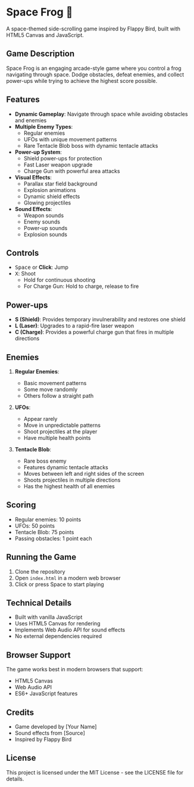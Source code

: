 # Space Frog 🐸

A space-themed side-scrolling game inspired by Flappy Bird, built with HTML5 Canvas and JavaScript.

## Game Description

Space Frog is an engaging arcade-style game where you control a frog navigating through space. Dodge obstacles, defeat enemies, and collect power-ups while trying to achieve the highest score possible.

## Features

- **Dynamic Gameplay**: Navigate through space while avoiding obstacles and enemies
- **Multiple Enemy Types**:
  - Regular enemies
  - UFOs with unique movement patterns
  - Rare Tentacle Blob boss with dynamic tentacle attacks
- **Power-up System**:
  - Shield power-ups for protection
  - Fast Laser weapon upgrade
  - Charge Gun with powerful area attacks
- **Visual Effects**:
  - Parallax star field background
  - Explosion animations
  - Dynamic shield effects
  - Glowing projectiles
- **Sound Effects**:
  - Weapon sounds
  - Enemy sounds
  - Power-up sounds
  - Explosion sounds

## Controls

- <kbd>Space</kbd> or **Click**: Jump
- <kbd>X</kbd>: Shoot
  - Hold for continuous shooting
  - For Charge Gun: Hold to charge, release to fire

## Power-ups

- **S (Shield)**: Provides temporary invulnerability and restores one shield
- **L (Laser)**: Upgrades to a rapid-fire laser weapon
- **C (Charge)**: Provides a powerful charge gun that fires in multiple directions

## Enemies

1. **Regular Enemies**:
   - Basic movement patterns
   - Some move randomly
   - Others follow a straight path

2. **UFOs**:
   - Appear rarely
   - Move in unpredictable patterns
   - Shoot projectiles at the player
   - Have multiple health points

3. **Tentacle Blob**:
   - Rare boss enemy
   - Features dynamic tentacle attacks
   - Moves between left and right sides of the screen
   - Shoots projectiles in multiple directions
   - Has the highest health of all enemies

## Scoring

- Regular enemies: 10 points
- UFOs: 50 points
- Tentacle Blob: 75 points
- Passing obstacles: 1 point each

## Running the Game

1. Clone the repository
2. Open `index.html` in a modern web browser
3. Click or press Space to start playing

## Technical Details

- Built with vanilla JavaScript
- Uses HTML5 Canvas for rendering
- Implements Web Audio API for sound effects
- No external dependencies required

## Browser Support

The game works best in modern browsers that support:
- HTML5 Canvas
- Web Audio API
- ES6+ JavaScript features

## Credits

- Game developed by [Your Name]
- Sound effects from [Source]
- Inspired by Flappy Bird

## License

This project is licensed under the MIT License - see the LICENSE file for details.
